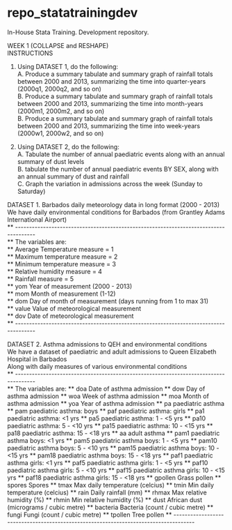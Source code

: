 # repo_statatrainingdev
In-House Stata Training. Development repository.

WEEK 1 (COLLAPSE and RESHAPE)<br/>
INSTRUCTIONS<br/>

1. Using DATASET 1, do the following:<br/>
  A.  Produce a summary tabulate and summary graph of rainfall totals between 2000 and 2013,
      summarizing the time into quarter-years (2000q1, 2000q2, and so on)<br/>
  B.  Produce a summary tabulate and summary graph of rainfall totals between 2000 and 2013,
      summarizing the time into month-years (2000m1, 2000m2, and so on)<br/>
  B.  Produce a summary tabulate and summary graph of rainfall totals between 2000 and 2013,
      summarizing the time into week-years (2000w1, 2000w2, and so on)<br/>

2. Using DATASET 2, do the following:<br/>
  A.  Tabulate the number of annual paediatric events along with an annual summary of dust levels<br/>
  B.  tabulate the number of annual paediatric events BY SEX, along with an annual summary of
      dust and rainfall<br/>
  C.  Graph the variation in admissions across the week (Sunday to Saturday)<br/>



DATASET 1. Barbados daily meteorology data in long format (2000 - 2013)<br/>
We have daily environmental conditions for Barbados (from Grantley Adams International Airport)<br/>
** -------------------------------------------------------------------------------------<br/>
** The variables are:<br/>
**  Average Temperature     measure = 1<br/>
**  Maximum temperature     measure = 2<br/>
**  Minimum temperature     measure = 3<br/>
**  Relative humidity       measure = 4<br/>
**  Rainfall                measure = 5<br/>
**  yom                     Year of measurement (2000 - 2013)<br/>
**  mom                     Month of measurement (1-12)<br/>
**  dom                     Day of month of measurement (days running from 1 to max 31)<br/>
**  value                   Value of meteorological measurement<br/>
**  dov                     Date of meteorological measurement<br/>
** -------------------------------------------------------------------------------------<br/>



DATASET 2. Asthma admissions to QEH and environmental conditions<br/>
We have a dataset of paediatric and adult admissions to Queen Elizabeth Hospital in Barbados<br/>
Along with daily measures of various environmental conditions<br/>
** -------------------------------------------------------------------------------------<br/>
** The variables are:
** doa       Date of asthma admission
** dow       Day of asthma admission
** woa       Week of asthma admission
** moa       Month of asthma admission
** yoa       Year of asthma admission
** pa        paediatric asthma
** pam       paediatric asthma: boys
** paf       paediatric asthma: girls
** pa1       paediatric asthma: <1 yrs
** pa5       paediatric asthma: 1 - <5 yrs
** pa10      paediatric asthma: 5 - <10 yrs
** pa15      paediatric asthma: 10 - <15 yrs
** pa18      paediatric asthma: 15 - <18 yrs
** aa        adult asthma
** pam1      paediatric asthma boys: <1 yrs
** pam5      paediatric asthma boys: 1 - <5 yrs
** pam10     paediatric asthma boys: 5 - <10 yrs
** pam15     paediatric asthma boys: 10 - <15 yrs
** pam18     paediatric asthma boys: 15 - <18 yrs
** paf1      paediatric asthma girls: <1 yrs
** paf5      paediatric asthma girls: 1 - <5 yrs
** paf10     paediatric asthma girls: 5 - <10 yrs
** paf15     paediatric asthma girls: 10 - <15 yrs
** paf18     paediatric asthma girls: 15 - <18 yrs
** gpollen   Grass pollen
** spores    Spores
** tmax      Max daily temperature (celcius)
** tmin      Min daily temperature (celcius)
** rain      Daily rainfall (mm)
** rhmax     Max relative humidity (%)
** rhmin     Min relative humidity (%)
** dust      African dust (micrograms / cubic metre)
** bacteria  Bacteria (count / cubic metre)
** fungi     Fungi (count / cubic metre)
** tpollen   Tree pollen
** -------------------------------------------------------------------------------------
